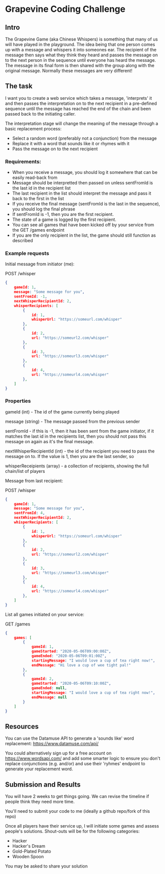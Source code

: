# Grapevine Coding Challenge

## Intro
The Grapevine Game (aka Chinese Whispers) is something that many of us will have played in the playground.  The idea being that one person comes up with a message and whispers it into someones ear.  The recipient of the message then says what they think they heard and passes the message on to the next person in the sequence until everyone has heard the message.  The message in its final form is then shared with the group along with the original message.  Normally these messages are very different!

## The task

I want you to create a web service which takes a message, 'interprets' it and then passes the interpretation on to the next recipient in a pre-defined sequence until the message has reached the end of the chain and been passed back to the initiating caller.

The interpretation stage will change the meaning of the message through a basic replacement process:
- Select a random word (preferably not a conjunction) from the message
- Replace it with a word that sounds like it or rhymes with it
- Pass the message on to the next recipient

### Requirements:
- When you receive a message, you should log it somewhere that can be easily read-back from
- Message should be interpretted then passed on unless sentFromId is the last id in the recipient list
- The last recipient in the list should interpret the message and pass it back to the first in the list
- If you receive the final message (sentFromId is the last in the sequence), you should log the final phrase
- If sentFromId is -1, then you are the first recipient.
- The state of a game is logged by the first recipient.
- You can see all games that have been kicked off by your service from the GET /games endpoint
- If you are the only recipient in the list, the game should still function as described

### Example requests

Initial message from initiator (me):

POST /whisper
```json
{
    gameId: 1,
    message: "Some message for you",
    sentFromId: -1,
    nextWhisperRecipientId: 2,
    whisperRecipients: [
        {
            id: 1,
            whisperUrl: "https://someurl.com/whisper"
        },
        {
            id: 2,
            url: "https://someurl2.com/whisper"
        },
        {
            id: 3,
            url: "https://someurl3.com/whisper"
        },
        {
            id: 4,
            url: "https://someurl4.com/whisper"
        },
    ]
}
```
### Properties
gameId (int) - The id of the game currently being played

message (string) - The message passed from the previous sender

sentFromId - if this is -1, then it has been sent from the game initiator, if it matches the last id in the recipients list, then you should not pass this message on again as it's the final message.

nextWhisperRecipientId (int) - the id of the recipient you need to pass the message on to.  If the value is 1, then you are the last sender, so 

whisperReceipients (array) - a collection of recipients, showing the full chain/list of players

Message from last recipient:

POST /whisper
```json
{
    gameId: 1,
    message: "Some message for you",
    sentFromId: 4,
    nextWhisperRecipientId: 2,
    whisperRecipients: [
        {
            id: 1,
            whisperUrl: "https://someurl.com/whisper"
        },
        {
            id: 2,
            url: "https://someurl2.com/whisper"
        },
        {
            id: 3,
            url: "https://someurl3.com/whisper"
        },
        {
            id: 4,
            url: "https://someurl4.com/whisper"
        },
    ]
}
```

List all games initiated on your service:

GET /games
```json
{
    games: [
        {
            gameId: 1,
            gameStarted: "2020-05-06T09:00:00Z",
            gameEnded: "2020-05-06T09:01:00Z",
            startingMessage: "I would love a cup of tea right now!",
            endMessage: "Hi love a cup of wee tight pal!"
        },
        {
            gameId: 2,
            gameStarted: "2020-05-06T09:10:00Z",
            gameEnded: null,
            startingMessage: "I would love a cup of tea right now!",
            endMessage: null
        }
    ]
}
```


## Resources

You can use the Datamuse API to generate a 'sounds like' word replacement: https://www.datamuse.com/api/

You could alternatively sign up for a free account on https://www.wordsapi.com/ and add some smarter logic to ensure you don't replace conjunctions (e.g. and/or) and use their 'ryhmes' endpoint to generate your replacement word.

## Submission and Results

You will have 2 weeks to get things going.  We can revise the timeline if people think they need more time.

You'll need to submit your code to me (ideally a github repo/fork of this repo)

Once all players have their service up, I will initiate some games and assess people's solutions.  Shout-outs will be for the following categories:

- Hacker
- Hacker's Dream
- Gold-Plated Potato
- Wooden Spoon

You may be asked to share your solution